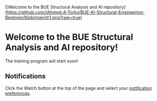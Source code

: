 ![Welcome to the BUE Structural Analysis and AI repository] (https://github.com//Ahmed-A-Torky/BUE-AI-Structural-Engineering-Beginner/blob/main/tr1.png?raw=true)

# Welcome to the BUE Structural Analysis and AI repository! 

The training program will start soon!

## Notifications
Click the Watch button at the top of the page and select your [notification preferences](https://docs.github.com/en/account-and-profile/managing-subscriptions-and-notifications-on-github/setting-up-notifications/configuring-notifications#configuring-your-watch-settings-for-an-individual-repository). 
